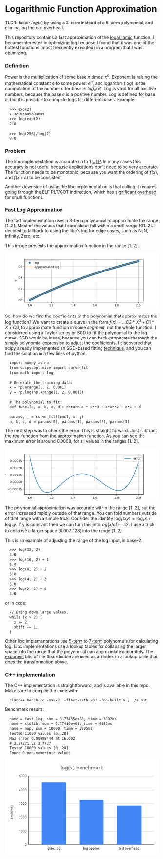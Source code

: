 # Logarithmic Function Approximation

TLDR: faster $log(x)$ by using a 3-term instead of a 5-term polynomial, and
eliminating the call overhead.

This repository contains a fast approximation of the
[logarithmic](https://en.wikipedia.org/wiki/Logarithm) function. I became
interested in optimizing log because I found that it was one of the hottest
functions (most frequently executed) in a program that I was optimizing.


### Definition

Power is the multiplication of some base $n$ times: $x^n$. Exponent is
raising the mathematical constant $e$ to some power: $e^n$, and logarithm (log) is
the computation of the number $n$ for base $e$: $log_e(x)$. Log is valid for all
positive numbers, because the base $e$ is a positive number. Log is defined for
base $e$, but it is possible to compute logs for different bases. Example:
```
  >>> exp(2)
  7.38905609893065
  >>> log(exp(2))
  2.0

  >>> log(256)/log(2)
  8.0
```

### Problem

The libc implementation is accurate up to 1 [ULP](https://en.wikipedia.org/wiki/Unit_in_the_last_place).
In many cases this accuracy is not useful because applications don't need to be very accurate. The function needs to
be monotonic, because you want the ordering of $f(x)$, and $f(x+ε)$ to be consistent.

Another downside of using the libc implementation is that calling it requires
going through the ELF PLT/GOT indirection, which has [significant overhead](https://github.com/nadavrot/memset_benchmark)
for small functions.


### Fast Log Approximation

The fast implementation uses a 3-term polynomial to approximate the range $[1..2]$.  Most
of the values that I care about fall within a small range $[0.1 .. 2]$.  I decided
to fallback to using the libc's log for edge cases, such as
NaN, Infinity, Zero, etc. 

This image presents the approximation function in the range $[1..2]$.

![Approximation](approx.png "Approximation")

So, how do we find the coefficients of the polynomial that approximates the log function? We want to
create a curve in the form $f(x) = ... C2 * X^2 +  C1 * X + C0$, to
approximate function in some *segment*, not the whole function.  I considered
using a Taylor series or SGD to fit the polynomial to the log curve. SGD would
be ideas, because you can back-propagate therough the simply polynomial
expression to adjust the coefficients. I discovered that scipy already
implemented an SGD-based fitting [technique](https://en.wikipedia.org/wiki/Levenberg%E2%80%93Marquardt_algorithm),
and you can find the solution in a few lines of python.

```
  import numpy as np
  from scipy.optimize import curve_fit
  from math import log

  # Generate the training data:
  x = np.arange(1, 2, 0.001)
  y = np.log(np.arange(1, 2, 0.001))

  # The polynomial to fit:
  def func1(x, a, b, c, d): return a * x**3 + b*x**2 + c*x + d

  params, _ = curve_fit(func1, x, y)
  a, b, c, d = params[0], params[1], params[2], params[3]
```

The next step was to check the error. This is straight forward. Just subtract
the real function from the approximation function. As you can see the maximum
error is around 0.0008, for all values in the ranges $[1..2]$.

![Error](error.png "Error")

The polynomial approximation was accurate within the range $[1..2]$, but the
error increased rapidly outside of that range. You can fold numbers outside of
that range with a simple trick.
Consider the identity $\log_b(xy) = \log_b x +\log_b y$.  If y is constant then
we can turn this into $log(x/c1) - c2$.  I use a trick to collapse a larger
space $[0.007 .. 128]$ into the range $[1..2]$.

This is an example of adjusting the range of the log input, in base-2.
```
  >>> log(32, 2)
  5.0
  >>> log(16, 2) + 1
  5.0
  >>> log(8, 2) + 2
  5.0
  >>> log(4, 2) + 3
  5.0
  >>> log(2, 2) + 4
  5.0
```

or in code:

```
  // Bring down large values.
  while (x > 2) {
    x /= 2;
    shift -= 1;
  }

```


Other libc implementations use [5-term](https://github.com/rutgers-apl/The-RLIBM-Project/blob/main/libm/logf.c) to [7-term](https://github.com/Arquivotheca/SunOS-4.1.3/blob/2e8a93c3946e57cdcb7f39f2ab5ec270b3a51638/usr.lib/libm/C/log.c) 
polynomials for calculating log. Libc implementations use a lookup tables for collapsing the
larger space into the range that the polynomial can approximate accurately.
The [exponent](https://en.wikipedia.org/wiki/IEEE_754) bits of the float/double are used as an index to a
lookup table that does the transformation above.

### C++ implementation

The C++ implementation is straightforward, and is available in this repo. Make sure to compile the code with:

```
  clang++ bench.cc -mavx2  -ffast-math -O3 -fno-builtin ; ./a.out
```

Benchmark results:
```
  name = fast_log, sum = 3.77435e+08, time = 3092ms
  name = stdlib, sum = 3.77416e+08, time = 4685ms
  name = nop, sum = 10000, time = 2905ms
  Tested 11000 values [0..20]
  Max error 0.00098444 at 16.002
  # 2.77271 vs 2.7737
  Tested 10000 values [0..20]
  Found 0 non-monotinic values
```

![Benchmark](chart.png "Benchmark")

